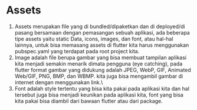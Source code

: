 # Assets

1. Assets merupakan file yang di bundled/dipaketkan dan di deployed/di pasang bersamaan dengan pemasangan sebuah aplikasi, ada beberapa tipe assets yaitu static Data, icons, images, dan font, atau hal-hal lainnya, untuk bisa memasang assets di flutter kita harus menggunakan pubspec.yaml yang terdapat pada root project kita.
2. Image adalah file berupa gambar yang bisa membuat tampilan aplikasi kita menjadi semakin menarik dimata pengguna (eye catching), pada flutter format gambar yang didukung adalah JPEG, WebP, GIF, Animated Web/GIF, PNG, BMP, dan WBMP. kita juga bisa mengambil gambar di internet dengan menggunakan link.\
3. Font adalah style tertentu yang bisa kita pakai pada aplikasi kita dan hal tersebut juga bisa menjadi keunikan pada aplikasi kita, font yang bisa kita pakai bisa diambil dari bawaan flutter atau dari package.